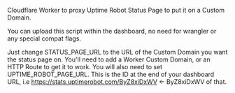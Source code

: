 Cloudflare Worker to proxy Uptime Robot Status Page to put it on a Custom Domain.

You can upload this script within the dashboard, no need for wrangler or any special compat flags.

Just change STATUS_PAGE_URL to the URL of the Custom Domain you want the status page on. You'll need to add a Worker Custom Domain, or an HTTP Route to get it to work. You will also need to set UPTIME_ROBOT_PAGE_URL. This is the ID at the end of your dashboard URL, i.e https://stats.uptimerobot.com/ByZ8xiDxWV <- ByZ8xiDxWV of that.
